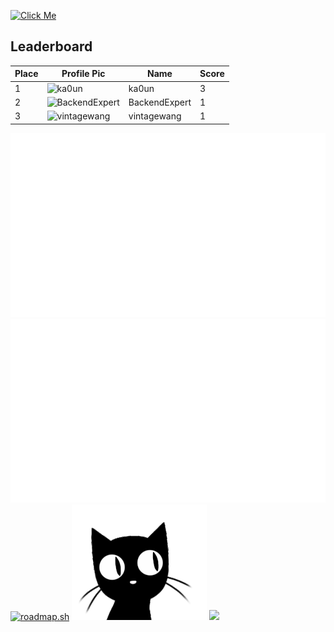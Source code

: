 
[![Click Me](https://via.placeholder.com/200)](https://github.com/ka0un/ka0un/issues/new?title=Cookie+Click&body=I+clicked+the+cookie!)

## Leaderboard

<!-- LEADERBOARD_START -->
| Place | Profile Pic | Name | Score |
|-------|-------------|------|-------|
| 1 | ![ka0un](https://github.com/ka0un.png?size=40) | ka0un |  3 |
| 2 | ![BackendExpert](https://github.com/BackendExpert.png?size=40) | BackendExpert |  1 |
| 3 | ![vintagewang](https://github.com/vintagewang.png?size=40) | vintagewang |  1 |

<!-- LEADERBOARD_END -->

![](https://raw.githubusercontent.com/ka0un/profilestats/master/generated/overview.svg#gh-dark-mode-only) ![](https://raw.githubusercontent.com/ka0un/profilestats/master/generated/languages.svg#gh-dark-mode-only) 
[![roadmap.sh](https://roadmap.sh/card/wide/644a81e7e27257737498eefa?variant=dark&roadmaps=java%2Cbackend%2Cspring-boot%2Csoftware-design-architecture)](https://roadmap.sh/u/aaa) ![](https://github.com/ka0un/CalC/blob/main/cat.gif?raw=true)
![](https://hit.yhype.me/github/profile?user_id=88395585)




